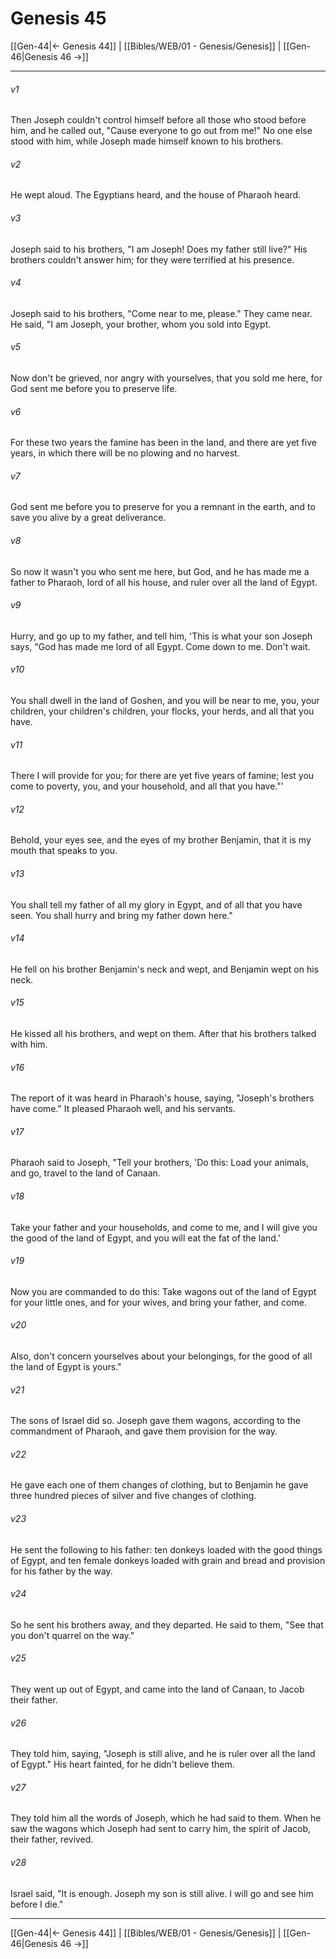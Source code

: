 # Genesis 45

[[Gen-44|← Genesis 44]] | [[Bibles/WEB/01 - Genesis/Genesis]] | [[Gen-46|Genesis 46 →]]
***



###### v1 
Then Joseph couldn't control himself before all those who stood before him, and he called out, "Cause everyone to go out from me!" No one else stood with him, while Joseph made himself known to his brothers. 

###### v2 
He wept aloud. The Egyptians heard, and the house of Pharaoh heard. 

###### v3 
Joseph said to his brothers, "I am Joseph! Does my father still live?" His brothers couldn't answer him; for they were terrified at his presence. 

###### v4 
Joseph said to his brothers, "Come near to me, please." They came near. He said, "I am Joseph, your brother, whom you sold into Egypt. 

###### v5 
Now don't be grieved, nor angry with yourselves, that you sold me here, for God sent me before you to preserve life. 

###### v6 
For these two years the famine has been in the land, and there are yet five years, in which there will be no plowing and no harvest. 

###### v7 
God sent me before you to preserve for you a remnant in the earth, and to save you alive by a great deliverance. 

###### v8 
So now it wasn't you who sent me here, but God, and he has made me a father to Pharaoh, lord of all his house, and ruler over all the land of Egypt. 

###### v9 
Hurry, and go up to my father, and tell him, 'This is what your son Joseph says, "God has made me lord of all Egypt. Come down to me. Don't wait. 

###### v10 
You shall dwell in the land of Goshen, and you will be near to me, you, your children, your children's children, your flocks, your herds, and all that you have. 

###### v11 
There I will provide for you; for there are yet five years of famine; lest you come to poverty, you, and your household, and all that you have."' 

###### v12 
Behold, your eyes see, and the eyes of my brother Benjamin, that it is my mouth that speaks to you. 

###### v13 
You shall tell my father of all my glory in Egypt, and of all that you have seen. You shall hurry and bring my father down here." 

###### v14 
He fell on his brother Benjamin's neck and wept, and Benjamin wept on his neck. 

###### v15 
He kissed all his brothers, and wept on them. After that his brothers talked with him. 

###### v16 
The report of it was heard in Pharaoh's house, saying, "Joseph's brothers have come." It pleased Pharaoh well, and his servants. 

###### v17 
Pharaoh said to Joseph, "Tell your brothers, 'Do this: Load your animals, and go, travel to the land of Canaan. 

###### v18 
Take your father and your households, and come to me, and I will give you the good of the land of Egypt, and you will eat the fat of the land.' 

###### v19 
Now you are commanded to do this: Take wagons out of the land of Egypt for your little ones, and for your wives, and bring your father, and come. 

###### v20 
Also, don't concern yourselves about your belongings, for the good of all the land of Egypt is yours." 

###### v21 
The sons of Israel did so. Joseph gave them wagons, according to the commandment of Pharaoh, and gave them provision for the way. 

###### v22 
He gave each one of them changes of clothing, but to Benjamin he gave three hundred pieces of silver and five changes of clothing. 

###### v23 
He sent the following to his father: ten donkeys loaded with the good things of Egypt, and ten female donkeys loaded with grain and bread and provision for his father by the way. 

###### v24 
So he sent his brothers away, and they departed. He said to them, "See that you don't quarrel on the way." 

###### v25 
They went up out of Egypt, and came into the land of Canaan, to Jacob their father. 

###### v26 
They told him, saying, "Joseph is still alive, and he is ruler over all the land of Egypt." His heart fainted, for he didn't believe them. 

###### v27 
They told him all the words of Joseph, which he had said to them. When he saw the wagons which Joseph had sent to carry him, the spirit of Jacob, their father, revived. 

###### v28 
Israel said, "It is enough. Joseph my son is still alive. I will go and see him before I die."

***
[[Gen-44|← Genesis 44]] | [[Bibles/WEB/01 - Genesis/Genesis]] | [[Gen-46|Genesis 46 →]]
